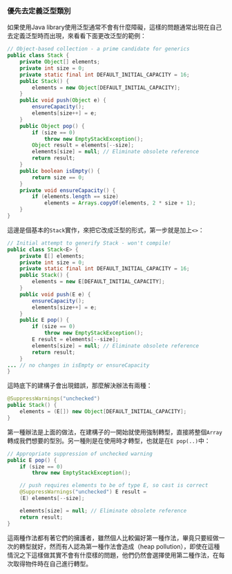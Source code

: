 ### 優先去定義泛型類別

如果使用Java library使用泛型通常不會有什麼障礙，這樣的問題通常出現在自己去定義泛型時而出現，來看看下面更改泛型的範例：

``` Java
// Object-based collection - a prime candidate for generics
public class Stack {
    private Object[] elements;
    private int size = 0;
    private static final int DEFAULT_INITIAL_CAPACITY = 16;
    public Stack() {
        elements = new Object[DEFAULT_INITIAL_CAPACITY];
    }
    public void push(Object e) {
        ensureCapacity();
        elements[size++] = e;
    }
    public Object pop() {
        if (size == 0)
            throw new EmptyStackException();
        Object result = elements[--size];
        elements[size] = null; // Eliminate obsolete reference
        return result;
    }
    public boolean isEmpty() {
        return size == 0;
    }
    private void ensureCapacity() {
        if (elements.length == size)
            elements = Arrays.copyOf(elements, 2 * size + 1);
    }
}
```

這邊是個基本的`Stack`實作，來把它改成泛型的形式，第一步就是加上`<>`：

``` Java
// Initial attempt to generify Stack - won't compile!
public class Stack<E> {
    private E[] elements;
    private int size = 0;
    private static final int DEFAULT_INITIAL_CAPACITY = 16;
    public Stack() {
        elements = new E[DEFAULT_INITIAL_CAPACITY];
    }
    public void push(E e) {
        ensureCapacity();
        elements[size++] = e;
    }
    public E pop() {
        if (size == 0)
            throw new EmptyStackException();
        E result = elements[--size];
        elements[size] = null; // Eliminate obsolete reference
        return result;
    }
... // no changes in isEmpty or ensureCapacity
}
```

這時底下的建構子會出現錯誤，那麼解決辦法有兩種：

``` Java
@SuppressWarnings("unchecked")
public Stack() {
    elements = (E[]) new Object[DEFAULT_INITIAL_CAPACITY];
}
```

第一種辦法是上面的做法，在建構子的一開始就使用強制轉型，直接將整個`Array`轉成我們想要的型別。另一種則是在使用時才轉型，也就是在`E pop(..)`中：

``` Java
// Appropriate suppression of unchecked warning
public E pop() {
    if (size == 0)
        throw new EmptyStackException();

    // push requires elements to be of type E, so cast is correct
    @SuppressWarnings("unchecked") E result =
    (E) elements[--size];

    elements[size] = null; // Eliminate obsolete reference
    return result;
}
```

這兩種作法都有著它們的擁護者，雖然個人比較偏好第一種作法，畢竟只要經做一次的轉型就好，然而有人認為第一種作法會造成（heap pollution），即使在這種情況之下這樣做其實不會有什麼樣的問題，他們仍然會選擇使用第二種作法，在每次取得物件時在自己進行轉型。
